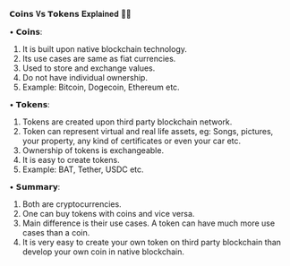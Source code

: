 𝗖𝗼𝗶𝗻𝘀 𝐕𝘀 𝗧𝗼𝗸𝗲𝗻𝘀 𝐄𝐱𝐩𝐥𝐚𝐢𝐧𝐞𝐝 🌱🔗

• 𝗖𝗼𝗶𝗻𝘀:
1. It is built upon native blockchain technology.
2. Its use cases are same as fiat currencies.
3. Used to store and exchange values.
4. Do not have individual ownership.
5. Example: Bitcoin, Dogecoin, Ethereum etc.

• 𝗧𝗼𝗸𝗲𝗻𝘀:
1. Tokens are created upon third party blockchain network.
2. Token can represent virtual and real life assets, eg: Songs, pictures, your property, any kind of certificates or even your car etc.
3. Ownership of tokens is exchangeable.
4. It is easy to create tokens.
5. Example: BAT, Tether, USDC etc.

• 𝗦𝘂𝗺𝗺𝗮𝗿𝘆:
1. Both are cryptocurrencies.
2. One can buy tokens with coins and vice versa.
3. Main difference is their use cases. A token can have much more use cases than a coin.
4. It is very easy to create your own token on third party blockchain than develop your own coin in native blockchain.
